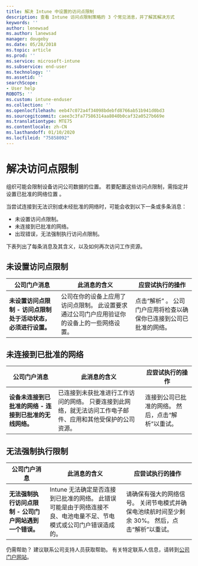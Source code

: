```yaml
---
title: 解决 Intune 中设置的访问点限制
description: 查看 Intune 访问点限制策略的 3 个常见消息，并了解其解决方式
keywords: ''
author: lenewsad
ms.author: lanewsad
manager: dougeby
ms.date: 05/28/2018
ms.topic: article
ms.prod: ''
ms.service: microsoft-intune
ms.subservice: end-user
ms.technology: ''
ms.assetid: ''
searchScope:
- User help
ROBOTS: ''
ms.custom: intune-enduser
ms.collection: ''
ms.openlocfilehash: eeb47c072a4f34098bdebfd8766ab51b941d0bd3
ms.sourcegitcommit: caee3c3fa77586314aa8040b0caf32a0527b669e
ms.translationtype: MTE75
ms.contentlocale: zh-CN
ms.lasthandoff: 01/10/2020
ms.locfileid: "75858092"
---
```

# <a name="resolve-access-point-restrictions"></a>解决访问点限制

组织可能会限制设备访问公司数据的位置。
若要配置这些访问点限制，需指定并设置已批准的网络位置  。  

当尝试连接到无法识别或未经批准的网络时，可能会收到以下一条或多条消息：

* 未设置访问点限制。
* 未连接到已批准的网络。
* 出现错误，无法强制执行访问点限制。

 下表列出了每条消息及其含义，以及如何再次访问工作资源。

## <a name="access-point-restrictions-not-set-up"></a>未设置访问点限制  
| 公司门户消息 | 此消息的含义 | 应尝试执行的操作                                                               
|------------------------|--------------------------|--------------------------|
| **未设置访问点限制 - 访问点限制处于活动状态，必须进行设置。** | 公司在你的设备上应用了访问点限制。 此设置要求通过公司门户应用验证你的设备上的一些网络设置。 | 点击“解析”  。 公司门户应用将检查以确保你已连接到公司已批准的网络。 |

## <a name="not-connected-to-an-approved-network"></a>未连接到已批准的网络  

| 公司门户消息 | 此消息的含义 | 应尝试执行的操作                                                                   
|------------------------|-----------------------------------|--------------------------|
| **设备未连接到已批准的网络 - 连接到已批准的无线网络。** | 已连接到未获批准进行工作访问的网络。 只要连接到此网络，就无法访问工作电子邮件、应用和其他受保护的公司资源。 | 连接到公司已批准的网络。  然后，点击“解析”以重试。 |

## <a name="restrictions-couldnt-be-enforced"></a>无法强制执行限制  

| 公司门户消息 | 此消息的含义 | 应尝试执行的操作                                                                      
|------------------------|-----------------------------------|--------------------------|
| **无法强制执行访问点限制 - 公司门户网站遇到一个错误。** | Intune 无法确定是否连接到已批准的网络。 此错误可能是由于网络连接不良、电池电量不足、节电模式或公司门户错误造成的。 | 请确保有强大的网络信号。 关闭节电模式并确保电池续航时间至少剩余 30%。  然后，点击“解析”以重试。 

仍需帮助？ 建议联系公司支持人员获取帮助。 有关特定联系人信息，请转到[公司门户网站](https://portal.manage.microsoft.com/#HelpDeskDialog)。
